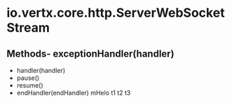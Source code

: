 # io.vertx.core.http.ServerWebSocketStream
## Methods- exceptionHandler(handler)
- handler(handler)
- pause()
- resume()
- endHandler(endHandler)
mHelo  t1
t2
t3
